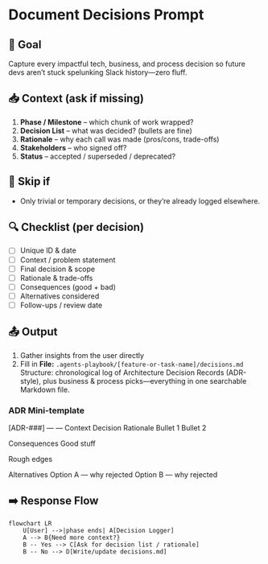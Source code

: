 # Document Decisions Prompt 

## 🎯 Goal
Capture every impactful tech, business, and process decision so future devs aren’t stuck spelunking Slack history—zero fluff.

## 📥 Context (ask if missing)
1. **Phase / Milestone** – which chunk of work wrapped?
2. **Decision List** – what was decided? (bullets are fine)
3. **Rationale** – why each call was made (pros/cons, trade-offs)
4. **Stakeholders** – who signed off?
5. **Status** – accepted / superseded / deprecated?

## 🚦 Skip if
- Only trivial or temporary decisions, or they’re already logged elsewhere.

## 🔍 Checklist (per decision)
- [ ] Unique ID & date  
- [ ] Context / problem statement  
- [ ] Final decision & scope  
- [ ] Rationale & trade-offs  
- [ ] Consequences (good + bad)  
- [ ] Alternatives considered  
- [ ] Follow-ups / review date  

## 📤 Output
1. Gather insights from the user directly
2. Fill in **File:** `.agents-playbook/[feature-or-task-name]/decisions.md`
Structure: chronological log of Architecture Decision Records (ADR-style), plus business & process picks—everything in one searchable Markdown file.

### ADR Mini-template
[ADR-###] <Decision Title> — <Status> — <YYYY-MM-DD>
Context
<Why we had to choose>
Decision
<What we picked>
Rationale
Bullet 1
Bullet 2

Consequences
Good stuff

Rough edges

Alternatives
Option A — why rejected
Option B — why rejected

## ➡️ Response Flow
```mermaid
flowchart LR
    U[User] -->|phase ends| A[Decision Logger]
    A --> B{Need more context?}
    B -- Yes --> C[Ask for decision list / rationale]
    B -- No --> D[Write/update decisions.md]